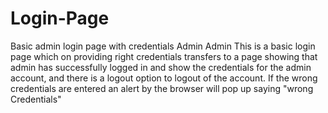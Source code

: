 # Login-Page
Basic admin login page with credentials Admin Admin
This is a basic login  page which on providing right credentials transfers to a page showing that admin has successfully logged in and show the credentials  for the admin account, and there is a logout option to logout of the account.
If the wrong credentials are entered an alert by the browser will pop up saying "wrong Credentials"
